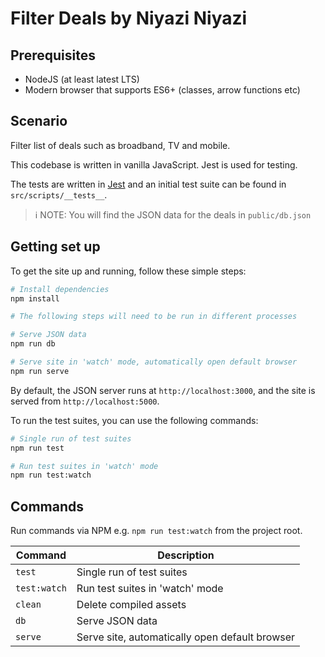 # Filter Deals by Niyazi Niyazi

## Prerequisites

- NodeJS (at least latest LTS)
- Modern browser that supports ES6+ (classes, arrow functions etc)

## Scenario

Filter list of deals such as broadband, TV and mobile.


This codebase is written in vanilla JavaScript. Jest is used for testing.

The tests are written in [Jest](https://jestjs.io/) and an initial test suite can be found in `src/scripts/__tests__`.

> ℹ️ NOTE: You will find the JSON data for the deals in `public/db.json`


## Getting set up

To get the site up and running, follow these simple steps:

```bash
# Install dependencies
npm install

# The following steps will need to be run in different processes

# Serve JSON data
npm run db

# Serve site in 'watch' mode, automatically open default browser
npm run serve
```

By default, the JSON server runs at `http://localhost:3000`, and the site is served from `http://localhost:5000`.

To run the test suites, you can use the following commands:

```bash
# Single run of test suites
npm run test

# Run test suites in 'watch' mode
npm run test:watch
```

## Commands

Run commands via NPM e.g. `npm run test:watch` from the project root.

| Command      | Description                                    |
| ------------ | ---------------------------------------------- |
| `test`       | Single run of test suites                      |
| `test:watch` | Run test suites in 'watch' mode                |
| `clean`      | Delete compiled assets                         |
| `db`         | Serve JSON data                                |
| `serve`      | Serve site, automatically open default browser |


